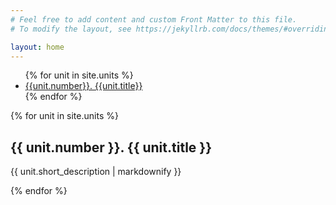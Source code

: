 ```yaml
---
# Feel free to add content and custom Front Matter to this file.
# To modify the layout, see https://jekyllrb.com/docs/themes/#overriding-theme-defaults

layout: home
---
```


<nav class="site-nav">
<!-- <ul> -->
<!-- <li>units</li> -->
<ul>
{% for unit in site.units %}
<li>
<a href=".{{unit.url}}">
{{unit.number}}. {{unit.title}}
</a>
</li>
{% endfor %}
</ul>
<!-- </ul> -->
</nav>

{% for unit in site.units %}
<h2>{{ unit.number }}. {{ unit.title }}</h2>
<p>{{ unit.short_description | markdownify }}</p>
{% endfor %}
